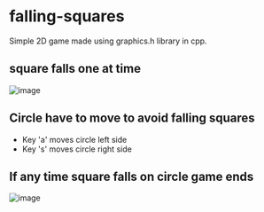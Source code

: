 # falling-squares
Simple 2D game made using graphics.h library in cpp.

## square falls one at time 
![image](https://user-images.githubusercontent.com/78578985/226204400-930a9746-2017-42ab-8cfc-c9237cc47c74.png)

## Circle have to move to avoid falling squares
- Key 'a' moves circle left side
- Key 's' moves circle right side

## If any time square falls on circle game ends
![image](https://user-images.githubusercontent.com/78578985/226204426-65ceeac1-a71a-4854-8f5c-3d9d347eadb5.png)
